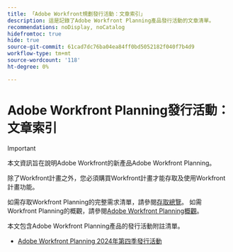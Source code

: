 ```yaml
---
title: 「Adobe Workfront規劃發行活動：文章索引」
description: 這是記錄了Adobe Workfront Planning產品發行活動的文章清單。
recommendations: noDisplay, noCatalog
hidefromtoc: true
hide: true
source-git-commit: 61cad7dc76ba04ea84ff0bd5052182f040f7b4d9
workflow-type: tm+mt
source-wordcount: '118'
ht-degree: 0%

---
```




<!--update metadata:
---
content-type: release-notes
title: "Adobe Workfront Planning Release Activity: Article Index"
description: This is the release activity for the Adobe Workfront Planning product. 
author: Alina
feature: Product Announcements
recommendations: noDisplay, noCatalog
hidefromtoc: yes
hide: yes
---
 -->

<!--add to TOC and miniTOC-->

# Adobe Workfront Planning發行活動：文章索引

<!--remove the Important with the 25.1 release-->

>[!IMPORTANT]
>
>本文資訊旨在說明Adobe Workfront的新產品Adobe Workfront Planning。
>
>除了Workfront計畫之外，您必須購買Workfront計畫才能存取及使用Workfront計畫功能。
>
>如需存取Workfront Planning的完整需求清單，請參閱[存取總覽](/help/quicksilver/planning/access/access-overview.md)。
>如需Workfront Planning的概觀，請參閱[Adobe Workfront Planning概觀](/help/quicksilver/planning/general/planning-overview.md)。
>

本文包含Adobe Workfront Planning產品的發行活動附註清單。

* [Adobe Workfront Planning 2024年第四季發行活動](/help/quicksilver/product-announcements/product-releases/planning-release-activity/planning-release-activity-24-q4.md)
